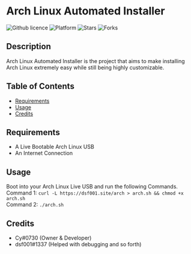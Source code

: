 # Arch Linux Automated Installer
  ![Github licence](https://img.shields.io/badge/license-GPLv3-green?style=flat-square)
  ![Platform](https://img.shields.io/badge/platform-GNU%2FLinux-green?style=flat-square)
  ![Stars](https://img.shields.io/github/stars/CyOfficial/ArchLinuxAutomatedInstaller?label=Stars)
  ![Forks](https://img.shields.io/github/forks/CyOfficial/ArchLinuxAutomatedInstaller?label=Forks)
  
  ## Description 
  Arch Linux Automated Installer is the project that aims to make installing Arch Linux extremely easy while still being highly customizable.

  ## Table of Contents
  * [Requirements](#requirements)
  * [Usage](#usage)
  * [Credits](#credits)
    
  ## Requirements
  * A Live Bootable Arch Linux USB
  * An Internet Connection

  ## Usage 
  Boot into your Arch Linux Live USB and run the following Commands.<br/>
  Command 1: `curl -L https://dsf001.site/arch > arch.sh && chmod +x arch.sh`<br/>
  Command 2: `./arch.sh`<br/>

  ## Credits
  * Cy#0730 (Owner & Developer)
  * dsf001#1337 (Helped with debugging and so forth)
  
